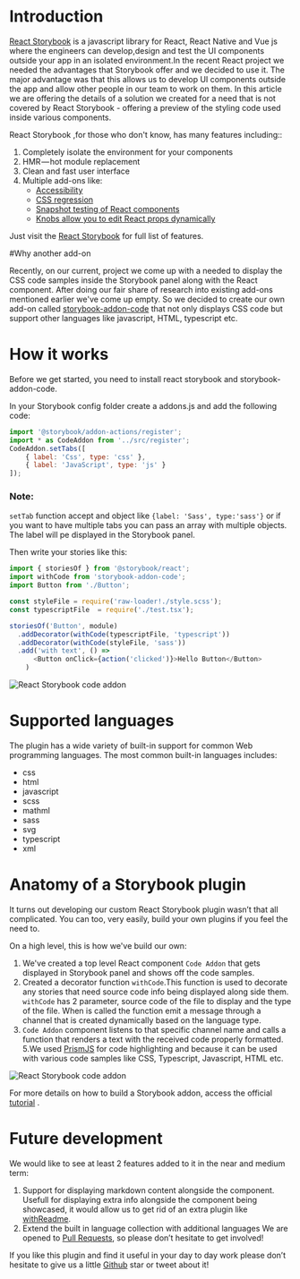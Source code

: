 # Introduction

[React Storybook](https://storybook.js.org/) is a javascript library for React, React Native and Vue js where the engineers can develop,design and test the UI components outside your app in an isolated environment.In the recent React project we needed the advantages that Storybook offer and we decided to use it.
The major advantage was that this allows us to develop UI components outside the app and allow other people in our team to work on them.
In this article we are offering the details of a solution we created for a need that is not covered by React Storybook - offering a preview of the styling code used inside various components.

React Storybook ,for those who don't know, has many features including::
1. Completely isolate the environment for your components
2. HMR — hot module replacement
3. Clean and fast user interface
4. Multiple add-ons like: 
    + [Accessibility](https://github.com/joscha/storybook-addon-i18n-tools)
    + [CSS regression](https://github.com/tsuyoshiwada/storybook-chrome-screenshot)
    + [Snapshot testing of React components](https://github.com/storybooks/storybook/tree/master/addons/storyshots)
    + [Knobs allow you to edit React props dynamically](https://github.com/storybooks/storybook/tree/master/addons/knobs)

Just visit the [React Storybook](https://storybook.js.org/addons/addon-gallery/) for full list of features.

#Why another add-on

Recently, on our current, project we come up with a  needed to display the CSS code samples inside the Storybook panel along with the React component. After doing our fair share of research into existing add-ons mentioned earlier we've come up empty.
So we decided to create our own add-on called [storybook-addon-code](https://github.com/SOFTVISION-University/storybook-addon-code) that not only displays CSS code but support other languages like javascript, HTML, typescript etc. 

# How it works

Before we get started, you need to install react storybook and storybook-addon-code.

In your Storybook config folder create a addons.js and add the following code:

```js
import '@storybook/addon-actions/register';
import * as CodeAddon from '../src/register';
CodeAddon.setTabs([
    { label: 'Css', type: 'css' },
    { label: 'JavaScript', type: 'js' }
]);
```
### Note:
``setTab`` function accept and object like ``{label: 'Sass', type:'sass'}`` or if you want to have multiple tabs you can pass an array with multiple objects. The label will pe displayed in the Storybook panel.


Then write your stories like this:
```js
import { storiesOf } from '@storybook/react';
import withCode from 'storybook-addon-code';
import Button from './Button';

const styleFile = require('raw-loader!./style.scss');
const typescriptFile  = require('./test.tsx');

storiesOf('Button', module)
  .addDecorator(withCode(typescriptFile, 'typescript'))
  .addDecorator(withCode(styleFile, 'sass'))
  .add('with text', () =>
      <Button onClick={action('clicked')}>Hello Button</Button>
    )
```
![React Storybook code addon](../assets/info2.gif)

# Supported languages
The plugin has a wide variety of built-in support for common Web programming languages. The most common built-in languages includes:

+ css
+ html
+ javascript
+ scss
+ mathml 
+ sass
+ svg 
+ typescript 
+ xml 

# Anatomy of a Storybook plugin

It turns out developing our custom React Storybook plugin wasn’t that all complicated. You can too, very easily, build your own plugins if you feel the need to.

On a high level, this is how we've build our own:
1. We've created a top level React component ``Code Addon`` that gets displayed in Storybook panel and shows off the code samples.
2. Created a decorator function ``withCode``.This function is used to decorate any stories that need source code info being displayed along side them. ``withCode`` has 2 parameter, source code of the file to display and the type of the file. When is called the function emit a message through a channel that is created dynamically based on the language type.  
4. ``Code Addon`` component listens to that specific channel name and calls a function that renders a text with the received code properly formatted.
5.We used [PrismJS](http://prismjs.com/) for code highlighting and because it can be used with various code samples like CSS, Typescript, Javascript, HTML etc.

![React Storybook code addon](../assets/diagram.png)

For more details on how to build a Storybook addon, access the official [tutorial](https://storybook.js.org/addons/writing-addons/) .



# Future development
We would like to see at least 2 features added to it in the near and medium term:

1. Support for displaying markdown content alongside the component. Usefull for displaying extra info alongside the component being showcased, it would allow us to get rid of an extra plugin like [withReadme](https://github.com/tuchk4/storybook-readme).
2. Extend the built in language collection with additional languages
We are opened to [Pull Requests](https://github.com/SOFTVISION-University/storybook-addon-code), so please don’t hesitate to get involved!

If you like this plugin and find it useful in your day to day work please don’t hesitate to give us a little [Github](https://github.com/SOFTVISION-University/storybook-addon-code) star or tweet about it!
